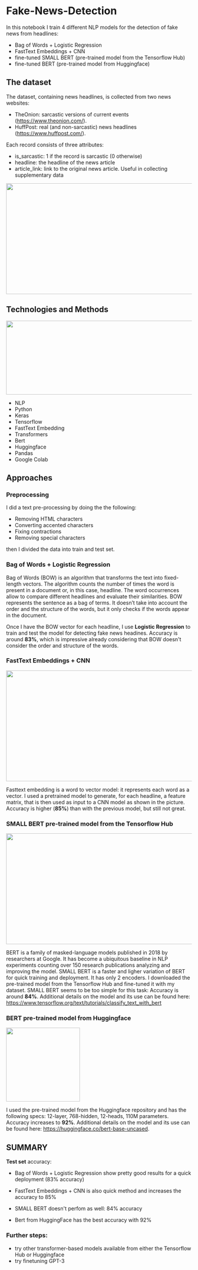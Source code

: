 # Fake-News-Detection

In this notebook I train 4 different NLP models for the detection of fake news from headlines:
- Bag of Words + Logistic Regression
- FastText Embeddings + CNN
- fine-tuned SMALL BERT (pre-trained model from the Tensorflow Hub)
- fine-tuned BERT (pre-trained model from Huggingface)



## The dataset
The dataset, containing news headlines, is collected from two news websites:

- TheOnion: sarcastic versions of current events (https://www.theonion.com/).
- HuffPost: real (and non-sarcastic) news headlines (https://www.huffpost.com/).

Each record consists of three attributes: 
- is_sarcastic: 1 if the record is sarcastic (0 otherwise) 
- headline: the headline of the news article 
- article_link: link to the original news article. Useful in collecting supplementary data

<img src="https://github.com/mferrari0/Fake-News-Detector/blob/main/Headlines%20example.PNG" width="600" height="300">


## Technologies and Methods  

<img src="https://i.imgur.com/cllEHm0.png" width="1000" height="200">


- NLP
- Python
- Keras
- Tensorflow
- FastText Embedding
- Transformers
- Bert
- Huggingface
- Pandas
- Google Colab





## Approaches

### Preprocessing
I did a text pre-processing by doing the the following:

- Removing HTML characters
- Converting accented characters
- Fixing contractions
- Removing special characters

then I divided the data into train and test set. 


### Bag of Words + Logistic Regression 

Bag of Words (BOW) is an algorithm that transforms the text into fixed-length vectors. The algorithm counts the number of times the word is present in a document or, in this case, headline. The word occurrences allow to compare different headlines and evaluate their similarities. BOW represents the sentence as a bag of terms. It doesn’t take into account the order and the structure of the words, but it only checks if the words appear in the document.

Once I have the BOW vector for each headline, I use **Logistic Regression** to train and test the model for detecting fake news headines. Accuracy is around **83%**, which is impressive already considering that BOW doesn't consider the order and structure of the words.

### FastText Embeddings + CNN 

<img src="https://i.imgur.com/6Pk3Nrv.png" width="600" height="300">


Fasttext embedding is a word to vector model: it represents each word as a vector. I used a pretrained model to generate, for each headline, a feature matrix, that is then used as input to a CNN model as shown in the picture. Accuracy is higher (**85%**) than with the previous model, but still not great.

### SMALL BERT pre-trained model from the Tensorflow Hub 

<img src="https://skimai.com/wp-content/uploads/2020/03/Screen-Shot-2020-04-13-at-5.59.33-PM.png" width="700" height="300">

BERT is a family of masked-language models published in 2018 by researchers at Google. It has become a ubiquitous baseline in NLP experiments counting over 150 research publications analyzing and improving the model. SMALL BERT is a faster and ligher variation of BERT for quick training and deployment. It has only 2 encoders. I downloaded the pre-trained model from the Tensorflow Hub and fine-tuned it with my dataset.
SMALL BERT seems to be too simple for this task: Accuracy is around **84%**.
Additional details on the model and its use can be found here: https://www.tensorflow.org/text/tutorials/classify_text_with_bert

### BERT pre-trained model from Huggingface

<img src="https://uptime-storage.s3.amazonaws.com/logos/d32f5c39b694f3e64d29fc2c9b988cdd.png" width="200" height="200">

I used the pre-trained model from the Huggingface repository and has the following specs: 12-layer, 768-hidden, 12-heads, 110M parameters.
Accuracy increases to **92%**.
Additional details on the model and its use can be found here:  https://huggingface.co/bert-base-uncased.

## SUMMARY

**Test set** accuracy:

- Bag of Words + Logistic Regression show pretty good results for a quick deployment (83% accuracy)

- FastText Embeddings + CNN is also quick method and increases the accuracy to 85% 

- SMALL BERT doesn't perfom as well: 84% accuracy

- Bert from HuggingFace has the best accuracy with 92% 


### Further steps: 
  - try other transformer-based models available from either the Tensorflow Hub or Huggingface
  - try finetuning GPT-3
 
